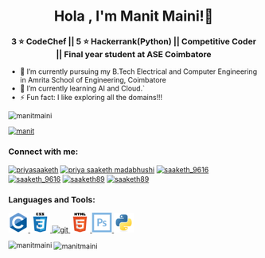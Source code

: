 <h1 align="center">Hola , I'm Manit Maini!👋</h1>
<h3 align="center">3 ⭐ CodeChef || 5 ⭐ Hackerrank(Python) || Competitive Coder || Final year student at ASE Coimbatore</h3>

- 🏫 I’m currently pursuing my B.Tech Electrical and Computer Engineering in Amrita School of Engineering, Coimbatore
- 🔭 I’m currently learning AI and Cloud.`
- ⚡ Fun fact: I like exploring all the domains!!!

<p align="left"> <img src="https://komarev.com/ghpvc/?username=manitmaini&label=Profile%20views&color=0e75b6&style=flat" alt="manitmaini" /> </p>

<p align="left"> <a href="https://twitter.com/manit" target="blank"><img src="https://img.shields.io/twitter/follow/manit?logo=twitter&style=for-the-badge" alt="manit" /></a> </p>

<h3 align="left">Connect with me:</h3>
<p align="left">
<a href="https://twitter.com/Manit11944809" target="blank"><img align="center" src="https://uxwing.com/wp-content/themes/uxwing/download/10-brands-and-social-media/twitter-round-line-color.svg" alt="priyasaaketh" height="30" width="40" /></a>
<a href="https://www.linkedin.com/in/manit-maini-36579788/" target="blank"><img align="center" src="https://uxwing.com/wp-content/themes/uxwing/download/10-brands-and-social-media/linkedin-round-line-color.svg" alt="priya saaketh madabhushi" height="30" width="40" /></a>
<a href="https://www.instagram.com/dil_se_manit/" target="blank"><img align="center" src="https://uxwing.com/wp-content/themes/uxwing/download/10-brands-and-social-media/instagram-round-line-color.svg" alt="saaketh_9616" height="30" width="40" /></a>
<a href="https://www.codechef.com/users/manit_13" target="blank"><img align="center" src="https://cdn.jsdelivr.net/npm/simple-icons@3.1.0/icons/codechef.svg" alt="saaketh_9616" height="30" width="40" /></a>
<a href="https://www.hackerrank.com/manitmaini" target="blank"><img align="center" src="https://upload.wikimedia.org/wikipedia/commons/6/65/HackerRank_logo.png" alt="saaketh89" height="30" width="40" /></a>
<a href="https://auth.geeksforgeeks.org/user/manitmaini/profile" target="blank"><img align="center" src="https://encrypted-tbn0.gstatic.com/images?q=tbn:ANd9GcSiskq6uHR_nlUGFkFmsdNAmSiR_1shiLz3fw&usqp=CAU" alt="saaketh89" height="30" width="40" /></a>
</p>
  

<h3  align="left">Languages and Tools:</h3>
<p align="left"> <a href="https://www.cprogramming.com/" target="_blank"> <img src="https://raw.githubusercontent.com/devicons/devicon/master/icons/c/c-original.svg" alt="c" width="40" height="40"/> </a>  <a href="https://www.w3schools.com/css/" target="_blank"> <img src="https://raw.githubusercontent.com/devicons/devicon/master/icons/css3/css3-original-wordmark.svg" alt="css3" width="40" height="40"/> </a> <a href="https://git-scm.com/" target="_blank"> <img src="https://www.vectorlogo.zone/logos/git-scm/git-scm-icon.svg" alt="git" width="40" height="40"/> </a> <a href="https://www.w3.org/html/" target="_blank"> <img src="https://raw.githubusercontent.com/devicons/devicon/master/icons/html5/html5-original-wordmark.svg" alt="html5" width="40" height="40"/> </a>  </a> <a href="https://www.photoshop.com/en" target="_blank"> <img src="https://raw.githubusercontent.com/devicons/devicon/master/icons/photoshop/photoshop-line.svg" alt="photoshop" width="40" height="40"/> </a> <a href="https://www.python.org" target="_blank"> <img src="https://raw.githubusercontent.com/devicons/devicon/master/icons/python/python-original.svg" alt="python" width="40" height="40"/> </a> 

<p><img align="left" src="https://github-readme-stats.vercel.app/api/top-langs?username=manitmaini&show_icons=true&locale=en&layout=compact" alt="manitmaini" /></p>
</p>
<p>&nbsp;<img align="center" src="https://github-readme-stats.vercel.app/api?username=manitmaini&show_icons=true&locale=en" alt="manitmaini" /></p>


